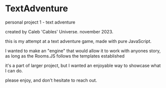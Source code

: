 # TextAdventure
 personal project 1 - text adventure

 created by Caleb 'Cables' Universe. november 2023.


this is my attempt at a text adventure game, made with pure JavaScript. 

I wanted to make an "engine" that would allow it to work with anyones story, as long as the Rooms.JS follows the templates established

it's a part of larger project, but I wanted an enjoyable way to showcase what I can do.

please enjoy, and don't hesitate to reach out.
